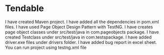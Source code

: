 # Tendable
I have created Maven project.
I have added all the dependencies in pom.xml files.
I have used Page Object Design Pattern with TestNG.
I have creates page object classes under src/test/java in com.pageobjects package.
I have created Testclass under src/test/java in com.testspackage.
I have added driver.exe files under drivers folder.
I have added bug report in excel sheet.
You can run project using testng.xml file
